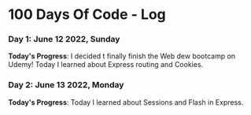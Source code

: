 # 100 Days Of Code - Log

### Day 1: June 12 2022, Sunday

**Today's Progress**: I decided t finally finish the Web dew bootcamp on Udemy! Today I learned about Express routing and Cookies.

### Day 2: June 13 2022, Monday

**Today's Progress**: Today I learned about Sessions and Flash in Express.


